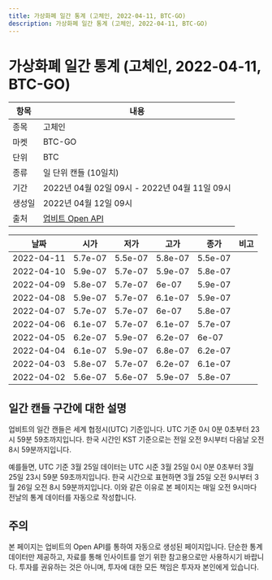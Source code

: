 ```yaml
---
title: 가상화폐 일간 통계 (고체인, 2022-04-11, BTC-GO)
description: 가상화폐 일간 통계 (고체인, 2022-04-11, BTC-GO)
---
```



가상화폐 일간 통계 (고체인, 2022-04-11, BTC-GO)
===

|항목|내용|
|--|--|
|종목|고체인|
|마켓|BTC-GO|
|단위|BTC|
|종류|일 단위 캔들 (10일치)|
|기간|2022년 04월 02일 09시 - 2022년 04월 11일 09시|
|생성일|2022년 04월 12일 09시|
|출처|[업비트 Open API](https://docs.upbit.com)|


|날짜|시가|저가|고가|종가|비고|
|--|--|--|--|--|--|
|2022-04-11|5.7e-07|5.5e-07|5.8e-07|5.5e-07|    |
|2022-04-10|5.9e-07|5.7e-07|5.9e-07|5.8e-07|    |
|2022-04-09|5.8e-07|5.7e-07|6e-07|5.9e-07|    |
|2022-04-08|5.9e-07|5.7e-07|6.1e-07|5.9e-07|    |
|2022-04-07|5.7e-07|5.7e-07|6e-07|5.8e-07|    |
|2022-04-06|6.1e-07|5.7e-07|6.1e-07|5.7e-07|    |
|2022-04-05|6.2e-07|5.9e-07|6.2e-07|6e-07|    |
|2022-04-04|6.1e-07|5.9e-07|6.8e-07|6.2e-07|    |
|2022-04-03|5.8e-07|5.7e-07|6.2e-07|6.1e-07|    |
|2022-04-02|5.6e-07|5.6e-07|5.9e-07|5.8e-07|    |


일간 캔들 구간에 대한 설명
---


업비트의 일간 캔들은 세계 협정시(UTC) 기준입니다. 
UTC 기준 0시 0분 0초부터 23시 59분 59초까지입니다. 
한국 시간인 KST 기준으로는 전일 오전 9시부터 다음날 오전 8시 59분까지입니다. 


예를들면, UTC 기준 3월 25일 데이터는 UTC 시준 3월 25일 0시 0분 0초부터 3월 25일 23시 59분 59초까지입니다. 
한국 시간으로 표현하면 3월 25일 오전 9시부터 3월 26일 오전 8시 59분까지입니다. 
이와 같은 이유로 본 페이지는 매일 오전 9시마다 전날의 통계 데이터를 자동으로 작성합니다. 


주의
---


본 페이지는 업비트의 Open API를 통하여 자동으로 생성된 페이지입니다. 
단순한 통계 데이터만 제공하고, 자료를 통해 인사이트를 얻기 위한 참고용으로만 사용하시기 바랍니다. 
투자를 권유하는 것은 아니며, 투자에 대한 모든 책임은 투자자 본인에게 있습니다. 
